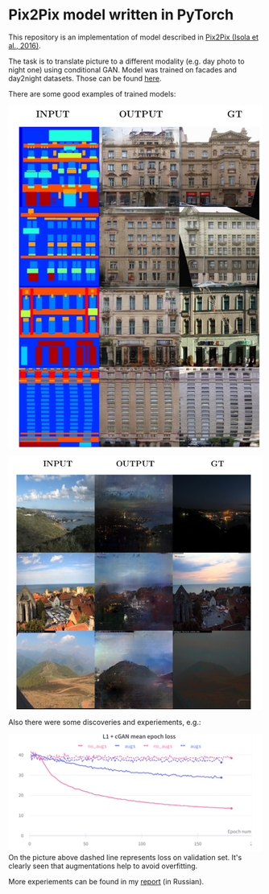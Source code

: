 # Pix2Pix model written in PyTorch

This repository is an implementation of model described in [Pix2Pix (Isola et al., 2016)](https://arxiv.org/pdf/1611.07004.pdf). 

The task is to translate picture to a different modality (e.g. day photo to night one) using conditional GAN. Model was trained on facades and day2night datasets. Those can be found [here](http://efrosgans.eecs.berkeley.edu/pix2pix/datasets/).

There are some good examples of trained models:

![alt text](https://github.com/Kirili4ik/pix2pix-pytorch/blob/main/Experiments/facades.png "facades")

![alt text](https://github.com/Kirili4ik/pix2pix-pytorch/blob/main/Experiments/d2n.png "d2n")

Also there were some discoveries and experiements, e.g.:

![alt text](https://github.com/Kirili4ik/pix2pix-pytorch/blob/main/Experiments/exp.png "augmentations-vs-no_augmentations")
On the picture above dashed line represents loss on validation set. It's clearly seen that augmentations help to avoid overfitting.

More experiements can be found in my [report](https://github.com/Kirili4ik/pix2pix-pytorch/blob/main/Experiments/Experiments.pdf) (in Russian).

